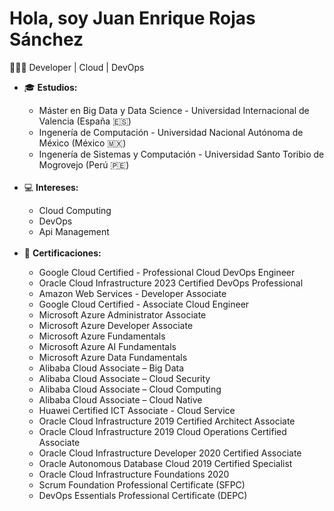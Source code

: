<h1>Hola, soy Juan Enrique Rojas Sánchez</h1>
<p>👨🏽‍💻 Developer | Cloud | DevOps </p>
<ul>
  <li>🎓 <b>Estudios:</b></li>
      <ul>
        <li>Máster en Big Data y Data Science - Universidad Internacional de Valencia (España 🇪🇸)</li>
        <li>Ingenería de Computación - Universidad Nacional Autónoma de México (México 🇲🇽)</li>
        <li>Ingenería de Sistemas y Computación - Universidad Santo Toribio de Mogrovejo (Perú 🇵🇪)</li>
      </ul>
  <br><li>💻 <b>Intereses:</b></li>
      <ul>
        <li>Cloud Computing</li>
        <li>DevOps</li>
        <li>Api Management</li>
      </ul>
  <br><li>📝 <b>Certificaciones:</b></li>
      <ul>
        <li>Google Cloud Certified - Professional Cloud DevOps Engineer</li>
        <li>Oracle Cloud Infrastructure 2023 Certified DevOps Professional</li>
        <li>Amazon Web Services - Developer Associate</li>
        <li>Google Cloud Certified - Associate Cloud Engineer</li>
        <li>Microsoft Azure Administrator Associate</li>
        <li>Microsoft Azure Developer Associate</li>
        <li>Microsoft Azure Fundamentals</li>        
        <li>Microsoft Azure AI Fundamentals</li>
        <li>Microsoft Azure Data Fundamentals</li>
        <li>Alibaba Cloud Associate – Big Data</li>
        <li>Alibaba Cloud Associate – Cloud Security</li>
        <li>Alibaba Cloud Associate – Cloud Computing</li>
        <li>Alibaba Cloud Associate – Cloud Native</li>
        <li>Huawei Certified ICT Associate - Cloud Service</li>
        <li>Oracle Cloud Infrastructure 2019 Certified Architect Associate</li>
        <li>Oracle Cloud Infrastructure 2019 Cloud Operations Certified Associate</li>
        <li>Oracle Cloud Infrastructure Developer 2020 Certified Associate</li>
        <li>Oracle Autonomous Database Cloud 2019 Certified Specialist</li>
        <li>Oracle Cloud Infrastructure Foundations 2020</li>
        <li>Scrum Foundation Professional Certificate (SFPC)</li>
        <li>DevOps Essentials Professional Certificate (DEPC)</li>
      </ul>

<!--
**enrique21/enrique21** is a ✨ _special_ ✨ repository because its `README.md` (this file) appears on your GitHub profile.

Here are some ideas to get you started:

- 🔭 I’m currently working on ...
- 🌱 I’m currently learning ...
- 👯 I’m looking to collaborate on ...
- 🤔 I’m looking for help with ...
- 💬 Ask me about ...
- 📫 How to reach me: ...
- 😄 Pronouns: ...
- ⚡ Fun fact: ...
-->
